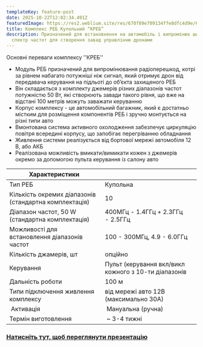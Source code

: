 ```yaml
---
templateKey: feature-post
date: 2025-10-22T12:02:34.491Z
featuredImage: https://res2.weblium.site/res/670f89e709134ffe8dfc4d9e/683ea22af0d193dfa812a11e_optimized.webp
title: Комплекс РЕБ Купольний “КРЕБ”
description: Призначений для встановнення на автомобіль і випромінює широкий
  спектр частот для створення завад управлінню дронами
---
```

О﻿сновні переваги комплексу ''КРЕБ''

* Модуль РЕБ призначений для випромінювання радіоперешкод, котрі за рівнем набагато потужніші ніж сигнал, який отримує дрон від передавача керування на підльоті до об’єкта захищеного РЕБ
* В﻿ін складається з комплекту джемерів різних діапазонів частот потужністю 50 Вт, які створюють завади такого рівня, що вже на відстані 100 метрів можуть заважати керуванню
* Корпус комплексу - це автомобільний багажник, який є достатньо містким для розміщення компонентів РЕБ і зручно монтується на різні типи авто
* Вмонтована система активного охолодження забезпечує циркуляцію повітря всередині корпусу, що запобігає перегріванню обладнання
* Ж﻿ивлення системи реалізується від бортової мережі автомобіля 12 В, або АКБ
* Р﻿еалізована можливість вмикати/вимикати кожен з джемерів окремо за допомогою пульта керування із салону авто

<!--StartFragment-->

| Х﻿арактеристики                                         |                                                       |     |
| ------------------------------------------------------- | ----------------------------------------------------- | --- |
| Тип РЕБ                                                 | Купольна                                              |     |
| К﻿ількість окремих діапазонів (стандартна комплектація) | 10                                                    |     |
| Д﻿іапазон частот, 50 W (стандартна комплектація)        | 400МГц - 1.4ГГц + 2.3ГГц - 2.5ГГц                     |     |
| Можливості для встановлення діапазонів частот           | 1﻿00 - 300МГц, 4.9 - 6.0ГГц                           |     |
| Кількість джамерів, шт                                  | опційно                                               |     |
| Керування                                               | П﻿ульт (керування вкл/викл кожного з 10-ти діапазонів |     |
| Дальність роботи                                        | 100 м                                                 |     |
| Типи підключення живлення комплексу                     | від мережі авто 12В (максимально 30А)                 |     |
|  Активація                                              |  Мануальна (ручна)                                    |     |
| Термін виготовлення                                     |  ~ 3-4 тижні                                          |     |

<!--EndFragment-->

### <a href="https://drive.google.com/file/d/1SRLE9JHGI9A8GwSABruwhcLvyfSnYLHS/view?usp=sharing " target="_blank"> **Натисніть тут, щоб переглянути презентацію**</a>